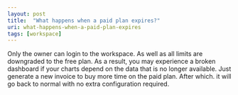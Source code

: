 ```yaml
---
layout: post
title:  "What happens when a paid plan expires?"
uri: what-happens-when-a-paid-plan-expires
tags: [workspace]
---
```


Only the owner can login to the workspace. As well as all limits are downgraded to the free plan. As a result, you may experience a broken dashboard if your charts depend on the data that is no longer available. Just generate a new invoice to buy more time on the paid plan. After which. it will go back to normal with no extra configuration required.